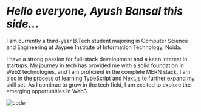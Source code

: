 # ***Hello everyone, Ayush Bansal this side...***
I am currently a third-year B.Tech student majoring in Computer Science and Engineering at Jaypee Institute of Information Technology, Noida. 


I have a strong passion for full-stack development and a keen interest in startups. My journey in tech has provided me with a solid foundation in Web2 technologies, and I am proficient in the complete MERN stack. I am also in the process of learning TypeScript and Next.js to further expand my skill set. As I continue to grow in the tech field, I am excited to explore the emerging opportunities in Web3.



![coder](https://camo.githubusercontent.com/2366b34bb903c09617990fb5fff4622f3e941349e846ddb7e73df872a9d21233/68747470733a2f2f63646e2e6472696262626c652e636f6d2f75736572732f3733303730332f73637265656e73686f74732f363538313234332f6176656e746f2e676966)

<!---
ab-sc4t/ab-sc4t is a ✨ special ✨ repository because its `README.md` (this file) appears on your GitHub profile.
You can click the Preview link to take a look at your changes.
--->
